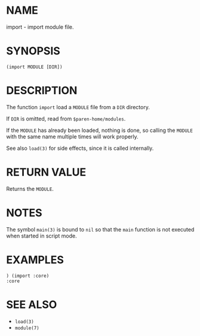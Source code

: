 # NAME
import - import module file.

# SYNOPSIS

    (import MODULE [DIR])

# DESCRIPTION
The function `import` load a `MODULE` file from a `DIR` directory.

If `DIR` is omitted, read from `$paren-home/modules`.

If the `MODULE` has already been loaded, nothing is done, so calling the `MODULE` with the same name multiple times will work properly.

See also `load(3)` for side effects, since it is called internally.

# RETURN VALUE
Returns the `MODULE`.

# NOTES
The symbol `main(3)` is bound to `nil` so that the `main` function is not executed when started in script mode.

# EXAMPLES

    ) (import :core)
    :core

# SEE ALSO
- `load(3)`
- `module(7)`
